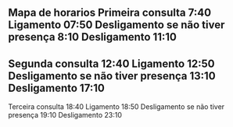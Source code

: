 Mapa de horarios
Primeira consulta 7:40
Ligamento 07:50
Desligamento se não tiver presença 8:10
Desligamento 11:10
----------------------------------------------
Segunda consulta 12:40
Ligamento 12:50
Desligamento se não tiver presença 13:10
Desligamento 17:10
----------------------------------------------
Terceira consulta 18:40
Ligamento 18:50
Desligamento se não tiver presença 19:10
Desligamento 23:10
